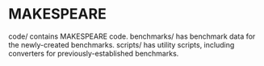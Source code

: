 # MAKESPEARE

code/ contains MAKESPEARE code.
benchmarks/ has benchmark data for the newly-created benchmarks.
scripts/ has utility scripts, including converters for previously-established benchmarks.

